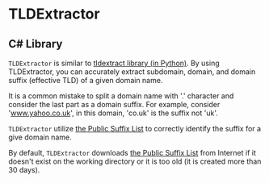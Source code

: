 # TLDExtractor

## C# Library
`TLDExtractor` is similar to [tldextract library (in Python)](https://github.com/john-kurkowski/tldextract). By using TLDExtractor, you can accurately extract subdomain, domain, and domain suffix (effective TLD) of a given domain name.

It is a common mistake to split a domain name with '.' character and consider the last part as a domain suffix. For example, consider 'www.yahoo.co.uk', in this domain, 'co.uk' is the suffix not 'uk'.

`TLDExtractor` utilize [the Public Suffix List](https://www.publicsuffix.org/list/public_suffix_list.dat) to correctly identify the suffix for a give domain name. 

By default, `TLDExtractor` downloads [the Public Suffix List](https://www.publicsuffix.org/list/public_suffix_list.dat) from Internet if it doesn't exist on the working directory or it is too old (it is created more than 30 days).


